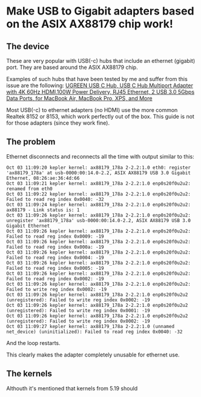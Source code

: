 # Make USB to Gigabit adapters based on the ASIX AX88179 chip work!

## The device
These are very popular with USB(-c) hubs that include an ethernet (gigabit) port. 
They are based around the ASIX AX88179 chip.

Examples of such hubs that have been tested by me and suffer from this issue are the following:
[UGREEN USB C Hub, USB C Hub Multiport Adapter with 4K 60Hz HDMI,100W Power Delivery, RJ45 Ethernet, 2 USB 3.0 5Gbps Data Ports, for MacBook Air, MacBook Pro, XPS, and More](https://www.amazon.co.uk/gp/product/B08HZ1GGH9/ref=ppx_yo_dt_b_search_asin_title?ie=UTF8&psc=1)


Most USB(-c) to ethernet adapters (no HDMI) use the more common Realtek 8152 or 8153, which work perfectly out of the box. 
This guide is not for those adapters (since they work fine).

## The problem
Ethernet disconnects and reconnects all the time with output similar to this:

~~~
Oct 03 11:09:20 kepler kernel: ax88179_178a 2-2.2:1.0 eth0: register 'ax88179_178a' at usb-0000:00:14.0-2.2, ASIX AX88179 USB 3.0 Gigabit Ethernet, 08:26:ae:36:4d:66
Oct 03 11:09:21 kepler kernel: ax88179_178a 2-2.2:1.0 enp0s20f0u2u2: renamed from eth0
Oct 03 11:09:22 kepler kernel: ax88179_178a 2-2.2:1.0 enp0s20f0u2u2: Failed to read reg index 0x0040: -32
Oct 03 11:09:24 kepler kernel: ax88179_178a 2-2.2:1.0 enp0s20f0u2u2: ax88179 - Link status is: 1
Oct 03 11:09:26 kepler kernel: ax88179_178a 2-2.2:1.0 enp0s20f0u2u2: unregister 'ax88179_178a' usb-0000:00:14.0-2.2, ASIX AX88179 USB 3.0 Gigabit Ethernet
Oct 03 11:09:26 kepler kernel: ax88179_178a 2-2.2:1.0 enp0s20f0u2u2: Failed to read reg index 0x0009: -19
Oct 03 11:09:26 kepler kernel: ax88179_178a 2-2.2:1.0 enp0s20f0u2u2: Failed to read reg index 0x000a: -19
Oct 03 11:09:26 kepler kernel: ax88179_178a 2-2.2:1.0 enp0s20f0u2u2: Failed to read reg index 0x0004: -19
Oct 03 11:09:26 kepler kernel: ax88179_178a 2-2.2:1.0 enp0s20f0u2u2: Failed to read reg index 0x0005: -19
Oct 03 11:09:26 kepler kernel: ax88179_178a 2-2.2:1.0 enp0s20f0u2u2: Failed to read reg index 0x0002: -19
Oct 03 11:09:26 kepler kernel: ax88179_178a 2-2.2:1.0 enp0s20f0u2u2: Failed to write reg index 0x0002: -19
Oct 03 11:09:26 kepler kernel: ax88179_178a 2-2.2:1.0 enp0s20f0u2u2 (unregistered): Failed to write reg index 0x0002: -19
Oct 03 11:09:26 kepler kernel: ax88179_178a 2-2.2:1.0 enp0s20f0u2u2 (unregistered): Failed to write reg index 0x0001: -19
Oct 03 11:09:26 kepler kernel: ax88179_178a 2-2.2:1.0 enp0s20f0u2u2 (unregistered): Failed to write reg index 0x0002: -19
Oct 03 11:09:27 kepler kernel: ax88179_178a 2-2.2:1.0 (unnamed net_device) (uninitialized): Failed to read reg index 0x0040: -32
~~~

And the loop restarts.

This clearly makes the adapter completely unusable for ethernet use.



## The kernels
Althouth it's mentioned that kernels from 5.19 should 
